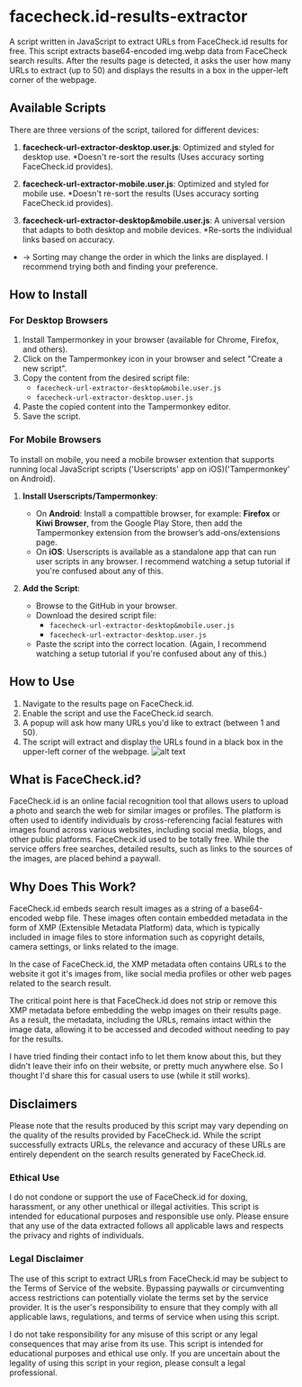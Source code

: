 # facecheck.id-results-extractor

A script written in JavaScript to extract URLs from FaceCheck.id results for free. This script extracts base64-encoded img.webp data from FaceCheck search results. After the results page is detected, it asks the user how many URLs to extract (up to 50) and displays the results in a box in the upper-left corner of the webpage.

## Available Scripts

There are three versions of the script, tailored for different devices:

1. **facecheck-url-extractor-desktop.user.js**: Optimized and styled for desktop use. *Doesn't re-sort the results (Uses accuracy sorting FaceCheck.id provides).

2. **facecheck-url-extractor-mobile.user.js**: Optimized and styled for mobile use. *Doesn't re-sort the results (Uses accuracy sorting FaceCheck.id provides).

3. **facecheck-url-extractor-desktop&mobile.user.js**: A universal version that adapts to both desktop and mobile devices. *Re-sorts the individual links based on accuracy.
   
* -> Sorting may change the order in which the links are displayed. I recommend trying both and finding your preference.
 
## How to Install

### For Desktop Browsers

1. Install Tampermonkey in your browser (available for Chrome, Firefox, and others).
2. Click on the Tampermonkey icon in your browser and select "Create a new script".
3. Copy the content from the desired script file:
   - `facecheck-url-extractor-desktop&mobile.user.js`
   - `facecheck-url-extractor-desktop.user.js`
4. Paste the copied content into the Tampermonkey editor.
5. Save the script.

### For Mobile Browsers

To install on mobile, you need a mobile browser extention that supports running local JavaScript scripts ('Userscripts' app on iOS)('Tampermonkey' on Android).

1. **Install Userscripts/Tampermonkey**:
   - On **Android**: Install a compattible browser, for example: **Firefox** or **Kiwi Browser**, from the Google Play Store, then add the Tampermonkey extension from the browser’s add-ons/extensions page.
   - On **iOS**: Userscripts is available as a standalone app that can run user scripts in any browser.
I recommend watching a setup tutorial if you're confused about any of this.
   
2. **Add the Script**:
   - Browse to the GitHub in your browser.
   - Download the desired script file:
       - `facecheck-url-extractor-desktop&mobile.user.js`
       - `facecheck-url-extractor-desktop.user.js`
   - Paste the script into the correct location. (Again, I recommend watching a setup tutorial if you're confused about any of this.)

## How to Use
1. Navigate to the results page on FaceCheck.id.
2. Enable the script and use the FaceCheck.id search.
3. A popup will ask how many URLs you'd like to extract (between 1 and 50).
4. The script will extract and display the URLs found in a black box in the upper-left corner of the webpage.
![alt text](https://github.com/vin3110/facecheck.id-results-extractor/blob/main/results-example.png)

## What is FaceCheck.id?

FaceCheck.id is an online facial recognition tool that allows users to upload a photo and search the web for similar images or profiles. 
The platform is often used to identify individuals by cross-referencing facial features with images found across various websites, including social media, blogs, and other public platforms.
FaceCheck.id used to be totally free.
While the service offers free searches, detailed results, such as links to the sources of the images, are placed behind a paywall.

## Why Does This Work?

FaceCheck.id embeds search result images as a string of a base64-encoded webp file. These images often contain embedded metadata in the form of XMP (Extensible Metadata Platform) data, which is typically included in image files to store information such as copyright details, camera settings, or links related to the image.

In the case of FaceCheck.id, the XMP metadata often contains URLs to the website it got it's images from, like social media profiles or other web pages related to the search result. 

The critical point here is that FaceCheck.id does not strip or remove this XMP metadata before embedding the webp images on their results page. As a result, the metadata, including the URLs, remains intact within the image data, allowing it to be accessed and decoded without needing to pay for the results.

I have tried finding their contact info to let them know about this, but they didn't leave their info on their website, or pretty much anywhere else. So I thought I'd share this for casual users to use (while it still works).

## Disclaimers

Please note that the results produced by this script may vary depending on the quality of the results provided by FaceCheck.id. 
While the script successfully extracts URLs, the relevance and accuracy of these URLs are entirely dependent on the search results generated by FaceCheck.id.

### Ethical Use

I do not condone or support the use of FaceCheck.id for doxing, harassment, or any other unethical or illegal activities. This script is intended for educational purposes and responsible use only. Please ensure that any use of the data extracted follows all applicable laws and respects the privacy and rights of individuals.

### Legal Disclaimer

The use of this script to extract URLs from FaceCheck.id may be subject to the Terms of Service of the website. Bypassing paywalls or circumventing access restrictions can potentially violate the terms set by the service provider. It is the user's responsibility to ensure that they comply with all applicable laws, regulations, and terms of service when using this script.

I do not take responsibility for any misuse of this script or any legal consequences that may arise from its use. This script is intended for educational purposes and ethical use only. If you are uncertain about the legality of using this script in your region, please consult a legal professional.
